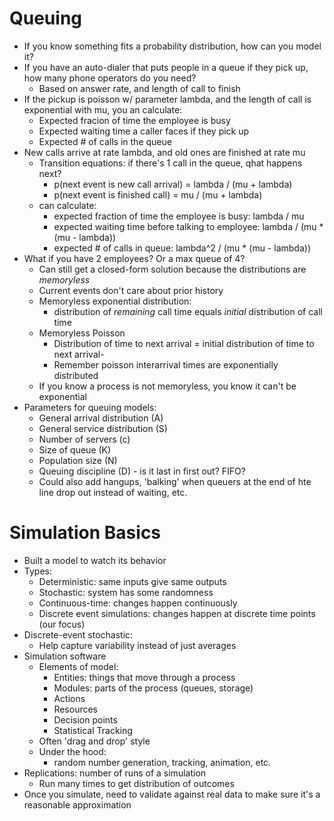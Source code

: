 # Queuing
- If you know something fits a probability distribution, how can you model it?
- If you have an auto-dialer that puts people in a queue if they pick up, how many phone operators do you need?
  - Based on answer rate, and length of call to finish
- If the pickup is poisson w/ parameter lambda, and the length of call is exponential with mu, you an calculate:
  - Expected fracion of time the employee is busy
  - Expected waiting time a caller faces if they pick up
  - Expected # of calls in the queue
- New calls arrive at rate lambda, and old ones are finished at rate mu
  - Transition equations: if there's 1 call in the queue, qhat happens next?
    - p(next event is new call arrival) = lambda / (mu + lambda)
    - p(next event is finished call) = mu / (mu + lambda)
  - can calculate:
    - expected fraction of time the employee is busy: lambda / mu
    - expected waiting time before talking to employee: lambda / (mu * (mu - lambda))
    - expected # of calls in queue: lambda^2 / (mu * (mu - lambda))
- What if you have 2 employees? Or a max queue of 4?
  - Can still get a closed-form solution because the distributions are *memoryless*
  - Current events don't care about prior history
  - Memoryless exponential distribution:
    - distribution of *remaining* call time equals *initial* distribution of call time
  - Memoryless Poisson
    - Distribution of time to next arrival = initial distribution of time to next arrival-
    - Remember poisson interarrival times are exponentially distributed
  - If you know a process is not memoryless, you know it can't be exponential
- Parameters for queuing models:
  - General arrival distribution (A)
  - General service distribution (S)
  - Number of servers (c)
  - Size of queue (K)
  - Population size (N)
  - Queuing discipline (D) - is it last in first out? FIFO?
  - Could also add hangups, 'balking' when queuers at the end of hte line drop out instead of waiting, etc.
  
# Simulation Basics
- Built a model to watch its behavior
- Types:
  - Deterministic: same inputs give same outputs
  - Stochastic: system has some randomness
  - Continuous-time: changes happen continuously
  - Discrete event simulations: changes happen at discrete time points (our focus)
- Discrete-event stochastic:
  - Help capture variability instead of just averages
- Simulation software
  - Elements of model:
    - Entities: things that move through a process
    - Modules: parts of the process (queues, storage)
    - Actions
    - Resources
    - Decision points
    - Statistical Tracking
  - Often 'drag and drop' style
  - Under the hood:
    - random number generation, tracking, animation, etc.
- Replications: number of runs of a simulation
  - Run many times to get distribution of outcomes
- Once you simulate, need to validate against real data to make sure it's a reasonable approximation



